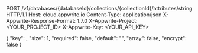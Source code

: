 POST /v1/databases/{databaseId}/collections/{collectionId}/attributes/string HTTP/1.1
Host: cloud.appwrite.io
Content-Type: application/json
X-Appwrite-Response-Format: 1.7.0
X-Appwrite-Project: <YOUR_PROJECT_ID>
X-Appwrite-Key: <YOUR_API_KEY>

{
  "key": ,
  "size": 1,
  "required": false,
  "default": "<DEFAULT>",
  "array": false,
  "encrypt": false
}

